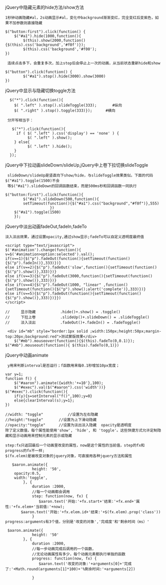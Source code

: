 
jQuery中隐藏元素的hide方法/show方法
	
	1秒钟动画隐藏#al，2s动画显示#al，变化中background渐渐变红，完全变红后变紫色，如果不加参数则直接隐藏
	
	$("button:first").click(function() {
 		$("#a1").hide(1000,function(){
			$(this).show(2000,function(){$(this).css('background','#f0f')});
			$(this).css('background','#f00');
	})

	 连续点击多下，会重复多次，加上stop后会停止上一次的动画，从当前状态重新hide和show
	
	$("button").click(function() {
        	$("#a1").stop().hide(3000).show(3000)
   	})
	
jQuery中显示与隐藏切换toggle方法

	  $("*").click(function(){ 
		$( ".left" ).stop().slideToggle(333);    	#纵向
		$( ".right" ).stop().toggle(333)});		 #横向
	
	 分开写相当于：
	
	   $("*").click(function(){
		 if ( $( ".left" ).css('display') == 'none' ) {
			  $( ".left" ).show(); 
		} else{
			  $( ".left" ).hide();
		}
	  });

jQuery中下拉动画slideDown/slideUp,jQuery中上卷下拉切换slideToggle


	 slideDown/slideUp是竖直向下show/hide，与slideToggle效果类似。下面的代码$("#a1").toggle(1500)不会
	 等$("#a1").slideDown的回调函数结束，而是500ms秒和回调函数一同执行
	
	$("button:first").click(function(){
        	$("#a1").slideDown(500,function(){
			setTimeout(function(){$("#a1").css("background","#f0f")},555)
						})
		$("#a1").toggle(1500)			
        });
	
	
jQuery中淡出动画fadeOut,fadeIn,fadeTo
	
	淡入淡出效果，通过设置opacity,通过show显示;fadeTo可以自定义透明度最终值
	
    <script type="text/javascript">
	$('#animation').change(function(){
	v=$('#animation>option:selected').val();
	if(v==1){$("p").fadeOut(function(){setTimeout(function(){$("p").fadeIn()},333)})}
	else if(v==2){$("p").fadeOut('slow',function(){setTimeout(function(){$("p").show()},333)})}
	else if(v==3){$("p").fadeOut(3000,function(){setTimeout(function(){$("p").show()},333)})}
	else if(v==4){$("p").fadeOut(1000, "linear" ,function(){setTimeout(function(){$("p").show();alert('complete')},333)})}
	else if(v==5){$("p").fadeOut(function(){setTimeout(function(){$("p").show()},333)})}})
    </script>

	//     显示隐藏           .hide()+.show() = .toggle()
	//     下拉上卷           .slideUp()+.slideDown() = .slideToggle()
	//     淡入淡出           .fadeOut()+.fadeIn() = .fadeToggle()
	
	 <div id="mb" style="border:1px solid ;width:150px;height:50px;margin-top:20px;background:red">测试蒙版效果</div>
    	$("#mb").mouseover(function(){$(this).fadeTo(0,0.1)});
	$("#mb").mouseout(function(){ $(this).fadeTo(0,1)})
	
	
jQuery中动画animate
	
	 y用来判断interval是否运行；f函数用来每0.1秒增加10px宽度；
	
	var y=1;
   	function f() {
		$("#aaron").animate({width:'+=10'},100);
		$("#exec").val($("#aaron").css('width'))}
	$("#exec").click(function(){
		if(y){s=setInterval("f()",100);y=0}
		else{clearInterval(s);y=1};
	})
	
	//width: "toggle"			//设置为左右隐藏
	//height:"toggle"		//设置为上下滑动隐藏
	//opacity:"toggle"		//设置为淡出淡入隐藏  opacity是透明度
	除了定义数值，每个属性能使用'show', 'hide', 和 'toggle'。这些快捷方式允许定制隐藏和显示动画用来控制元素的显示或隐藏
	
	step:fx只返回最后一个动画里改变的属性，now是这个属性的当前值，step的fx和progress的fx不一样;
	$(fx.elem)是被改变对象的jquery对象，可直接用各种jquery方法和属性

	   $aaron.animate({
                height: '50',
		opacity:0.5,
		width:'toggle',
            }, {
                duration :2000,
                //每一个动画都会调用
                step: function(now, fx) {
                   $aaron.text('开始:'+fx.start+'结束:'+fx.end+'属性:'+fx.elem+'当前值:'+now);
		   $aaron.text('开始:'+fx.elem.id+'结束:'+$(fx.elem).prop('class'))
                }
	progress:arguments有3个值，分别是'改变的对象','完成度'和'剩余时间（ms）'
	
	 $aaron.animate({
                height: '50'
            }, {
                duration :2000,
                //每一步动画完成后调用的一个函数，
                //无论动画属性有多少，每个动画元素都执行单独的函数
                progress: function(now, fx) {			
                   $aaron.text('改变的对象:'+arguments[0]+'完成了:'+Math.round(arguments[1]*100)+'%剩余时间:'+arguments[2])

                }
